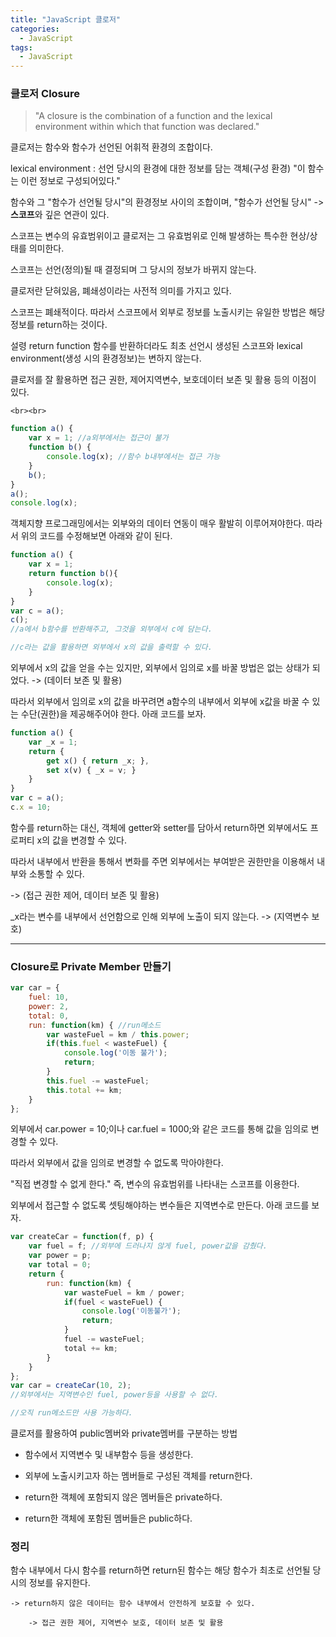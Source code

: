 ```yaml
---
title: "JavaScript 클로저"
categories:
  - JavaScript
tags:
  - JavaScript
---
```


### 클로저 Closure

>"A closure is the combination of a function and the lexical environment within which that function was declared."

클로저는 함수와 함수가 선언된 어휘적 환경의 조합이다.

lexical environment : 선언 당시의 환경에 대한 정보를 담는 객체(구성 환경) "이 함수는 이런 정보로 구성되어있다."

함수와 그 "함수가 선언될 당시"의 환경정보 사이의 조합이며, "함수가 선언될 당시" -> **스코프**와 깊은 연관이 있다.

스코프는 변수의 유효범위이고 클로저는 그 유효범위로 인해 발생하는 특수한 현상/상태를 의미한다.

스코프는 선언(정의)될 때 결정되며 그 당시의 정보가 바뀌지 않는다.

클로저란 닫혀있음, 폐쇄성이라는 사전적 의미를 가지고 있다.

스코프는 폐쇄적이다. 따라서 스코프에서 외부로 정보를 노출시키는 유일한 방법은 해당 정보를 return하는 것이다. 

설령 return function 함수를 반환하더라도 최초 선언시 생성된 스코프와 lexical environment(생성 시의 환경정보)는 변하지 않는다.

클로저를 잘 활용하면 접근 권한, 제어지역변수, 보호데이터 보존 및 활용 등의 이점이 있다.

    <br><br>

```js
function a() {
    var x = 1; //a외부에서는 접근이 불가
    function b() {
        console.log(x); //함수 b내부에서는 접근 가능
    }
    b();
}
a();
console.log(x);
```

객체지향 프로그래밍에서는 외부와의 데이터 연동이 매우 활발히 이루어져야한다. 따라서 위의 코드를 수정해보면 아래와 같이 된다.

```js
function a() {
    var x = 1;
    return function b(){
        console.log(x);
    }
}
var c = a();
c();
//a에서 b함수를 반환해주고, 그것을 외부에서 c에 담는다.

//c라는 값을 활용하면 외부에서 x의 값을 출력할 수 있다.
```

외부에서 x의 값을 얻을 수는 있지만, 외부에서 임의로 x를 바꿀 방법은 없는 상태가 되었다. -> (데이터 보존 및 활용)

따라서 외부에서 임의로 x의 값을 바꾸려면 a함수의 내부에서 외부에 x값을 바꿀 수 있는 수단(권한)을 제공해주어야 한다. 아래 코드를 보자.

```js
function a() {
    var _x = 1;
    return {
        get x() { return _x; },
        set x(v) { _x = v; }
    }
}
var c = a();
c.x = 10;
```

함수를 return하는 대신, 객체에 getter와 setter를 담아서 return하면 외부에서도 프로퍼티 x의 값을 변경할 수 있다.

따라서 내부에서 반환을 통해서 변화를 주면 외부에서는 부여받은 권한만을 이용해서 내부와 소통할 수 있다. 

-> (접근 권한 제어, 데이터 보존 및 활용)

_x라는 변수를 내부에서 선언함으로 인해 외부에 노출이 되지 않는다. -> (지역변수 보호)

---

### Closure로 Private Member 만들기

```js
var car = {
    fuel: 10,
    power: 2,
    total: 0,
    run: function(km) { //run메소드
        var wasteFuel = km / this.power;
        if(this.fuel < wasteFuel) {
            console.log('이동 불가');
            return;
        }
        this.fuel -= wasteFuel;
        this.total += km;
    }
};
```

외부에서 car.power = 10;이나 car.fuel = 1000;와 같은 코드를 통해 값을 임의로 변경할 수 있다.

따라서 외부에서 값을 임의로 변경할 수 없도록 막아야한다.

"직접 변경할 수 없게 한다." 즉, 변수의 유효범위를 나타내는 스코프를 이용한다.

외부에서 접근할 수 없도록 셋팅해야하는 변수들은 지역변수로 만든다. 아래 코드를 보자.

```js
var createCar = function(f, p) {
    var fuel = f; //외부에 드러나지 않게 fuel, power값을 감췄다.
    var power = p;
    var total = 0;
    return {
        run: function(km) {
            var wasteFuel = km / power;
            if(fuel < wasteFuel) {
                console.log('이동불가');
                return;
            }
            fuel -= wasteFuel;
            total += km;
        }
    }
};
var car = createCar(10, 2);
//외부에서는 지역변수인 fuel, power등을 사용할 수 없다.

//오직 run메소드만 사용 가능하다. 
```

클로저를 활용하여 public멤버와 private멤버를 구분하는 방법

- 함수에서 지역변수 및 내부함수 등을 생성한다.

- 외부에 노출시키고자 하는 멤버들로 구성된 객체를 return한다.

- return한 객체에 포함되지 않은 멤버들은 private하다.

- return한 객체에 포함된 멤버들은 public하다.


### 정리

함수 내부에서 다시 함수를 return하면 return된 함수는 해당 함수가 최초로 선언될 당시의 정보를 유지한다. 
    
    -> return하지 않은 데이터는 함수 내부에서 안전하게 보호할 수 있다.
    
        -> 접근 권한 제어, 지역변수 보호, 데이터 보존 및 활용